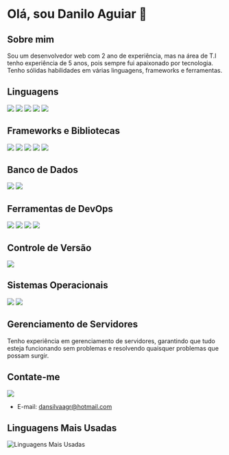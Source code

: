 # Olá, sou Danilo Aguiar 👋

## Sobre mim
Sou um desenvolvedor web com 2 ano de experiência, mas na área de T.I tenho experiência de 5 anos, pois sempre fui apaixonado por tecnologia. Tenho sólidas habilidades em várias linguagens, frameworks e ferramentas.

## Linguagens
![](https://img.shields.io/badge/JavaScript-F7DF1E?style=for-the-badge&logo=javascript&logoColor=black)
![](https://img.shields.io/badge/TypeScript-3178C6?style=for-the-badge&logo=typescript&logoColor=white)
![](https://img.shields.io/badge/PHP-777BB4?style=for-the-badge&logo=php&logoColor=white)
![](https://img.shields.io/badge/HTML-239120?style=for-the-badge&logo=html5&logoColor=white)
![](https://img.shields.io/badge/CSS-239120?&style=for-the-badge&logo=css3&logoColor=white)

## Frameworks e Bibliotecas
![](https://img.shields.io/badge/Next.js-000000?style=for-the-badge&logo=nextdotjs&logoColor=white)
![](https://img.shields.io/badge/React-20232A?style=for-the-badge&logo=react&logoColor=61DAFB)
![](https://img.shields.io/badge/Laravel-FF2D20?style=for-the-badge&logo=laravel&logoColor=white)
![](https://img.shields.io/badge/Node.js-43853D?style=for-the-badge&logo=node.js&logoColor=white)
![](https://img.shields.io/badge/JQuery-0769AD?style=for-the-badge&logo=jquery&logoColor=white)


## Banco de Dados
![](https://img.shields.io/badge/MySQL-00000F?style=for-the-badge&logo=mysql&logoColor=white)
![](https://img.shields.io/badge/MariaDB-003545?style=for-the-badge&logo=mariadb&logoColor=white)

## Ferramentas de DevOps
![](https://img.shields.io/badge/Proxmox-E57000?style=for-the-badge&logo=proxmox&logoColor=white)
![](https://img.shields.io/badge/Docker-0db7ed?style=for-the-badge&logo=docker&logoColor=white)
![](https://img.shields.io/badge/Containers-3861FB?style=for-the-badge&logo=docker&logoColor=white)
![](https://img.shields.io/badge/Ansible-EE0000?style=for-the-badge&logo=ansible&logoColor=white)

## Controle de Versão
![](https://img.shields.io/badge/GitHub-100000?style=for-the-badge&logo=github&logoColor=white)

## Sistemas Operacionais
![](https://img.shields.io/badge/Windows-0078D6?style=for-the-badge&logo=windows&logoColor=white)
![](https://img.shields.io/badge/Linux-FCC624?style=for-the-badge&logo=linux&logoColor=black)

## Gerenciamento de Servidores
Tenho experiência em gerenciamento de servidores, garantindo que tudo esteja funcionando sem problemas e resolvendo quaisquer problemas que possam surgir.

## Contate-me
[![](https://img.shields.io/badge/LinkedIn-0077B5?style=for-the-badge&logo=linkedin&logoColor=white)](https://www.linkedin.com/in/danilo-aguiar-97729023a/)
- E-mail: dansilvaagr@hotmail.com

## Linguagens Mais Usadas
![Linguagens Mais Usadas](https://github-readme-stats.vercel.app/api/top-langs/?username=zYasuo&layout=compact&theme=tokyonight)
